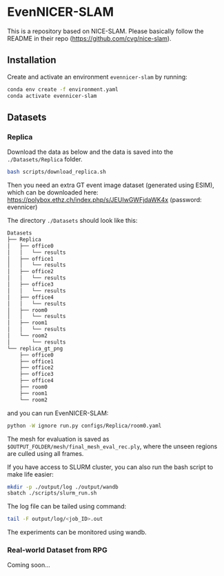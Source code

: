# EvenNICER-SLAM

This is a repository based on NICE-SLAM.
Please basically follow the README in their repo (https://github.com/cvg/nice-slam).

## Installation

Create and activate an environment `evennicer-slam` by running:
```bash
conda env create -f environment.yaml
conda activate evennicer-slam
```

## Datasets

### Replica
Download the data as below and the data is saved into the `./Datasets/Replica` folder.
```bash
bash scripts/download_replica.sh
```
Then you need an extra GT event image dataset (generated using ESIM), which can be downloaded here: https://polybox.ethz.ch/index.php/s/JEUIwGWFjdaWK4x (password: evennicer)

The directory `./Datasets` should look like this:
```bash
Datasets
├── Replica
│   ├── office0
│   │   └── results
│   ├── office1
│   │   └── results
│   ├── office2
│   │   └── results
│   ├── office3
│   │   └── results
│   ├── office4
│   │   └── results
│   ├── room0
│   │   └── results
│   ├── room1
│   │   └── results
│   └── room2
│       └── results
└── replica_gt_png
    ├── office0
    ├── office1
    ├── office2
    ├── office3
    ├── office4
    ├── room0
    ├── room1
    └── room2
```
and you can run EvenNICER-SLAM:
```bash
python -W ignore run.py configs/Replica/room0.yaml
```
The mesh for evaluation is saved as `$OUTPUT_FOLDER/mesh/final_mesh_eval_rec.ply`, where the unseen regions are culled using all frames.

If you have access to SLURM cluster, you can also run the bash script to make life easier:
```bash
mkdir -p ./output/log ./output/wandb
sbatch ./scripts/slurm_run.sh
```
The log file can be tailed using command:
```bash
tail -F output/log/<job_ID>.out
```
The experiments can be monitored using wandb.

### Real-world Dataset from RPG

Coming soon...

